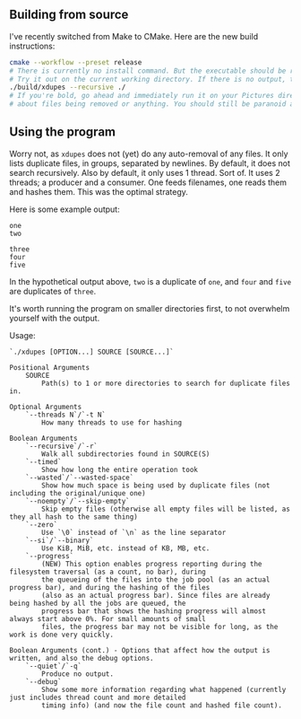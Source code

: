 ## Building from source

I've recently switched from Make to CMake. Here are the new build instructions:

```bash
cmake --workflow --preset release
# There is currently no install command. But the executable should be right in ./build/
# Try it out on the current working directory. If there is no output, there are no duplicates.
./build/xdupes --recursive ./
# If you're bold, go ahead and immediately run it on your Pictures directory. Files are only ever read, so don't worry
# about files being removed or anything. You should still be paranoid and try some test directories first.
```


## Using the program

Worry not, as `xdupes` does not (yet) do any auto-removal of any files. It only lists duplicate files, in groups, 
separated by newlines. By default, it does not search recursively. Also by default, it only uses 1 thread. Sort of. It
uses 2 threads; a producer and a consumer. One feeds filenames, one reads them and hashes them. This was the optimal
strategy.

Here is some example output:

```
one
two

three
four
five

```

In the hypothetical output above, `two` is a duplicate of `one`, and `four` and `five` are duplicates of `three`.

It's worth running the program on smaller directories first, to not overwhelm yourself with the output.

Usage:

    `./xdupes [OPTION...] SOURCE [SOURCE...]`

    Positional Arguments
        SOURCE
            Path(s) to 1 or more directories to search for duplicate files in.

    Optional Arguments
        `--threads N`/`-t N`
            How many threads to use for hashing

    Boolean Arguments
        `--recursive`/`-r`
            Walk all subdirectories found in SOURCE(S)
        `--timed`
            Show how long the entire operation took
        `--wasted`/`--wasted-space`
            Show how much space is being used by duplicate files (not including the original/unique one)
        `--noempty`/`--skip-empty`
            Skip empty files (otherwise all empty files will be listed, as they all hash to the same thing)
        `--zero`
            Use `\0` instead of `\n` as the line separator
        `--si`/`--binary`
            Use KiB, MiB, etc. instead of KB, MB, etc.
        `--progress`
            (NEW) This option enables progress reporting during the filesystem traversal (as a count, no bar), during
            the queueing of the files into the job pool (as an actual progress bar), and during the hashing of the files
            (also as an actual progress bar). Since files are already being hashed by all the jobs are queued, the
            progress bar that shows the hashing progress will almost always start above 0%. For small amounts of small
            files, the progress bar may not be visible for long, as the work is done very quickly.

    Boolean Arguments (cont.) - Options that affect how the output is written, and also the debug options.
        `--quiet`/`-q`
            Produce no output.
        `--debug`
            Show some more information regarding what happened (currently just includes thread count and more detailed
            timing info) (and now the file count and hashed file count).

